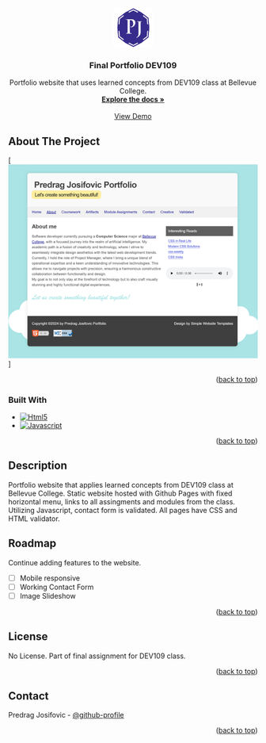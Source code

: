 <!-- PROJECT LOGO -->
<br />
<div align="center">
  <a href="https://github.com/pjosifovic/dev109-w24">
    <img src="images/repo-logo.png" alt="Logo" width="80" height="80">
  </a>

<h3 align="center">Final Portfolio DEV109</h3>

  <p align="center">
    Portfolio website that uses learned concepts from DEV109 class at Bellevue College.
    <br />
    <a href="https://github.com/pjosifovic/dev109-w24/tree/main/Final"><strong>Explore the docs »</strong></a>
    <br />
    <br />
    <a href="https://pjosifovic.github.io/dev109-w24/Final/index.html">View Demo</a>
  </p>
</div>

<!-- ABOUT THE PROJECT -->

## About The Project

[![Product Name Screen Shot][product-screenshot]]

<p align="right">(<a href="#readme-top">back to top</a>)</p>

### Built With

- [![Html5][Html5]][Html5-url]
- [![Javascript][Javascript]][Javascript-url]

<p align="right">(<a href="#readme-top">back to top</a>)</p>

<!-- GETTING STARTED -->

## Description

Portfolio website that applies learned concepts from DEV109 class at Bellevue College. Static website hosted with Github Pages with fixed horizontal menu, links to all assingments and modules from the class. Utilizing Javascript, contact form is validated. All pages have CSS and HTML validator.

<!-- ROADMAP -->

## Roadmap

Continue adding features to the website.

- [ ] Mobile responsive
- [ ] Working Contact Form
- [ ] Image Slideshow

<p align="right">(<a href="#readme-top">back to top</a>)</p>

<!-- LICENSE -->

## License

No License. Part of final assignment for DEV109 class.

<p align="right">(<a href="#readme-top">back to top</a>)</p>

<!-- CONTACT -->

## Contact

Predrag Josifovic - [@github-profile](https://github.com/pjosifovic)

<p align="right">(<a href="#readme-top">back to top</a>)</p>

<!-- MARKDOWN LINKS & IMAGES -->

[product-screenshot]: images/screenshot.png
[Html5]: https://img.shields.io/badge/logo-html5-blue?logo=html5
[Html5-url]: https://html.spec.whatwg.org/multipage/
[Javascript]: https://img.shields.io/badge/logo-javascript-blue?logo=javascript
[Javascript-url]: https://ecma-international.org/publications-and-standards/standards/ecma-262/
